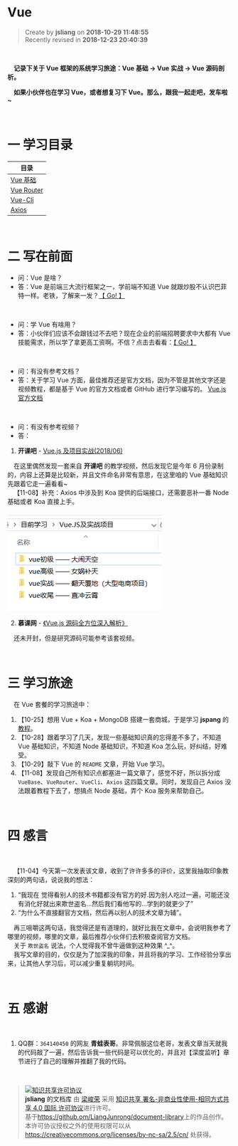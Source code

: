 Vue
===

> Create by **jsliang** on **2018-10-29 11:48:55**  
> Recently revised in **2018-12-23 20:40:39**

<br>

&emsp;**记录下关于 Vue 框架的系统学习旅途：Vue 基础 -> Vue 实战 -> Vue 源码剖析。**  

&emsp;**如果小伙伴也在学习 Vue，或者想复习下 Vue。那么，跟我一起走吧，发车啦~**

<br>

# <a name="chapter-one" id="chapter-one">一 学习目录</a>

| 目录 |
| --- |
| [Vue 基础](./VueBase.md) |
| [Vue Router](./VueRouter.md) |
| [Vue-Cli](./VueCli.md) |
| [Axios](./Axios.md) |

<br>

# <a name="chapter-two" id="chapter-two">二 写在前面</a>

* 问：Vue 是啥？
* 答：Vue 是前端三大流行框架之一，学前端不知道 Vue 就跟炒股不认识巴菲特一样。老铁，了解来一发？[【 Go! 】](https://cn.vuejs.org/v2/guide/)

<br>

* 问：学 Vue 有啥用？
* 答：小伙伴们应该不会跟钱过不去吧？现在企业的前端招聘要求中大都有 Vue 技能需求，所以学了拿更高工资啊。不信？点击去看看：[【 Go! 】](https://www.zhipin.com/geek/new/index/recommend)

<br>

* 问：有没有参考文档？
* 答：关于学习 Vue 方面，最佳推荐还是官方文档，因为不管是其他文字还是视频教程，都是基于 Vue 的官方文档或者 GitHub 进行学习编写的。  [Vue.js 官方文档](https://cn.vuejs.org/v2/guide/) 

<br>

* 问：有没有参考视频？
* 答：
1. **开课吧** - [Vue.js 及项目实战(2018/06)](https://www.kaikeba.com/)  

&emsp;在这里偶然发现一套来自 **开课吧** 的教学视频，然后发现它是今年 6 月份录制的，内容上还算是比较新，并且文件命名非常有意思，在这里咱的 Vue 基础知识先跟着它走一遍看看~  
&emsp;【11-08】补充：Axios 中涉及到 Koa 提供的后端接口，还需要恶补一番 Node 基础或者 Koa 直接上手。

![图](../../public-repertory/img/js-vue-basic-learning-2.png)

2. **慕课网** - [《Vue.js 源码全方位深入解析》](https://coding.imooc.com/class/228.html)

&emsp;还未开封，但是研究源码可能参考该套视频。

<br>

# 三 学习旅途

&emsp;在 Vue 套餐的学习旅途中：

1. 【10-25】想用 Vue + Koa + MongoDB 搭建一套商城，于是学习 **jspang** 的[教程](http://jspang.com/post/vue-koa.html)。
2. 【10-28】跟着学习了几天，发现一些基础知识真的忘得差不多了，不知道 Vue 基础知识，不知道 Node 基础知识，不知道 Koa 怎么玩，好纠结，好难受。
3. 【10-29】敲下 Vue 的 `README` 文章，开始 Vue 学习。
4. 【11-08】发现自己所有知识点都塞进一篇文章了，感觉不好，所以拆分成 `VueBase`、`VueRouter`、`VueCli`、`Axios` 这四篇文章。同时，发现自己 Axios 没法跟着教程下去了，想搞点 Node 基础，弄个 Koa 服务来帮助自己。

<br>

# 四 感言

<br>

&emsp;【11-04】今天第一次发表该文章，收到了许许多多的评价，这里我抽取印象教深刻的两句话，说说我的想法：

1. “我现在 觉得看别人的技术书籍都没有官方的好.因为别人吃过一遍，可能还没有消化好就出来欺世盗名...然后我们看他写的...学到的就更少了”
2. “为什么不直接翻官方文档，然后再以别人的技术文章为辅”。
  
&emsp;再三咀嚼这两句话，我觉得还是有道理的，就好比我在文章中，会说明我参考了哪里的视频，哪里的文章，最后推荐小伙伴们去积极查阅官方文档。  
&emsp;关于 `欺世盗名` 说法，个人觉得我不曾牛逼做到这种效果 ^_^。  
&emsp;我写文章的目的，仅仅是为了加深我的印象，并且将我的学习、工作经验分享出来，让其他人学习后，可以减少重复躺坑时间。

<br>

# 五 感谢

<br>

1. QQ群：`364140450` 的网友 **青蛙表哥**。非常佩服这位老哥，发表文章当天就我的代码敲了一遍，然后告诉我一些代码是可以优化的，并且对【深度监听】章节进行了自己的理解并推翻了我的代码。

<br>

> <a rel="license" href="http://creativecommons.org/licenses/by-nc-sa/4.0/"><img alt="知识共享许可协议" style="border-width:0" src="https://i.creativecommons.org/l/by-nc-sa/4.0/88x31.png" /></a><br /><a xmlns:dct="http://purl.org/dc/terms/" property="dct:title">**jsliang** 的文档库</a> 由 <a xmlns:cc="http://creativecommons.org/ns#" href="https://github.com/LiangJunrong/document-library" property="cc:attributionName" rel="cc:attributionURL">梁峻荣</a> 采用 <a rel="license" href="http://creativecommons.org/licenses/by-nc-sa/4.0/">知识共享 署名-非商业性使用-相同方式共享 4.0 国际 许可协议</a>进行许可。<br />基于<a xmlns:dct="http://purl.org/dc/terms/" href="https://github.com/LiangJunrong/document-library" rel="dct:source">https://github.om/LiangJunrong/document-library</a>上的作品创作。<br />本许可协议授权之外的使用权限可以从 <a xmlns:cc="http://creativecommons.org/ns#" href="https://creativecommons.org/licenses/by-nc-sa/2.5/cn/" rel="cc:morePermissions">https://creativecommons.org/licenses/by-nc-sa/2.5/cn/</a> 处获得。